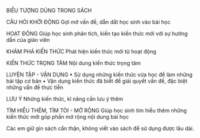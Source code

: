 BIỂU TƯỢNG DÙNG TRONG SÁCH

CÂU HỎI KHỞI ĐỘNG
Gợi mở vấn đề, dẫn dắt học sinh vào bài học

HOẠT ĐỘNG
Giúp học sinh phân tích, kiến tạo kiến thức mới với sự hướng dẫn của giáo viên

KHÁM PHÁ KIẾN THỨC
Phát hiện kiến thức mới từ hoạt động

KIẾN THỨC TRỌNG TÂM
Nội dung kiến thức trọng tâm

LUYỆN TẬP - VẬN DỤNG
• Sử dụng những kiến thức vừa học để làm những bài tập cơ bản
• Vận dụng kiến thức đã biết để giải quyết vấn đề, đặc biệt những vấn đề thực tiễn

LƯU Ý
Những kiến thức, kĩ năng cần lưu ý thêm

TÌM HIỂU THÊM, TÌM TÒI - MỞ RỘNG
Giúp học sinh tìm hiểu thêm những kiến thức mới góp phần mở rộng nội dung bài học

Các em giữ gìn sách cẩn thận, không viết vào sách để sử dụng được lâu dài.
